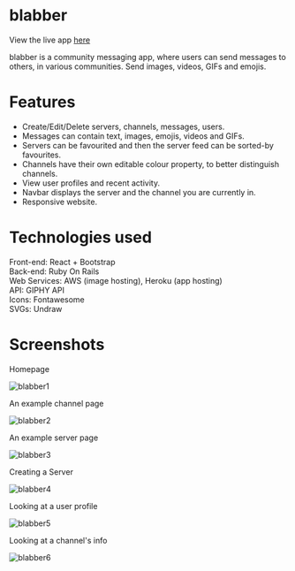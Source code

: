 # blabber

View the live app <a href = "https://blab-ber.herokuapp.com/" target="_blank">here</a>

blabber is a community messaging app, where users can send messages to others, in various communities. Send images, videos, GIFs and emojis.

# Features
<ul>
  <li>
    Create/Edit/Delete servers, channels, messages, users.
  </li>
  <li>
    Messages can contain text, images, emojis, videos and GIFs.
  </li>
  <li>
    Servers can be favourited and then the server feed can be sorted-by favourites.
  </li>
  <li>
    Channels have their own editable colour property, to better distinguish channels.
  </li>
  <li>
    View user profiles and recent activity.
  </li>
  <li>
    Navbar displays the server and the channel you are currently in.
  </li>
   <li>
     Responsive website.
  </li>
</ul>

# Technologies used
<div>
  Front-end: React + Bootstrap
</div>
<div>
  Back-end: Ruby On Rails
</div>
<div>
  Web Services: AWS (image hosting), Heroku (app hosting)
</div>
<div>
  API: GIPHY API
</div>
<div>
  Icons: Fontawesome
</div>
<div>
  SVGs: Undraw
</div>
  
# Screenshots
<div>Homepage</div>

![blabber1](https://user-images.githubusercontent.com/28887182/135739638-16062ac5-6ab9-4b06-9df3-acd89311b7bd.PNG)

<div>An example channel page</div>

![blabber2](https://user-images.githubusercontent.com/28887182/135739651-e8fba251-5aa1-4479-9f92-eea30874f7a6.PNG)

<div>An example server page</div>

![blabber3](https://user-images.githubusercontent.com/28887182/135739663-aeb9dbd2-9461-4d42-911c-4e006e3397f4.PNG)

<div>Creating a Server</div>

![blabber4](https://user-images.githubusercontent.com/28887182/135739670-fa2a3b58-cfa7-4da5-aafb-1520574df1e3.PNG)

<div>Looking at a user profile</div>

![blabber5](https://user-images.githubusercontent.com/28887182/135739674-11c3e707-629a-4f39-8a79-32f11c693802.PNG)

<div>Looking at a channel's info</div>

![blabber6](https://user-images.githubusercontent.com/28887182/135739683-5eceb587-49e3-4612-8a42-0630819bf2f9.PNG)
